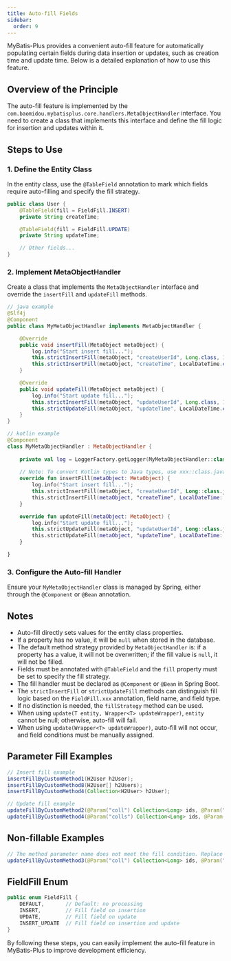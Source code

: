 ```yaml
---
title: Auto-fill Fields
sidebar:
  order: 9
---
```


MyBatis-Plus provides a convenient auto-fill feature for automatically populating certain fields during data insertion or updates, such as creation time and update time. Below is a detailed explanation of how to use this feature.

## Overview of the Principle

The auto-fill feature is implemented by the `com.baomidou.mybatisplus.core.handlers.MetaObjectHandler` interface. You need to create a class that implements this interface and define the fill logic for insertion and updates within it.

## Steps to Use

### 1. Define the Entity Class

In the entity class, use the `@TableField` annotation to mark which fields require auto-filling and specify the fill strategy.

```java
public class User {
    @TableField(fill = FieldFill.INSERT)
    private String createTime;

    @TableField(fill = FieldFill.UPDATE)
    private String updateTime;

    // Other fields...
}
```

### 2. Implement MetaObjectHandler

Create a class that implements the `MetaObjectHandler` interface and override the `insertFill` and `updateFill` methods.

```java
// java example
@Slf4j
@Component
public class MyMetaObjectHandler implements MetaObjectHandler {

    @Override
    public void insertFill(MetaObject metaObject) {
        log.info("Start insert fill...");
        this.strictInsertFill(metaObject, "createUserId", Long.class, 123456L)
        this.strictInsertFill(metaObject, "createTime", LocalDateTime.class, LocalDateTime.now());
    }

    @Override
    public void updateFill(MetaObject metaObject) {
        log.info("Start update fill...");
        this.strictInsertFill(metaObject, "updateUserId", Long.class, 123456L)
        this.strictUpdateFill(metaObject, "updateTime", LocalDateTime.class, LocalDateTime.now());
    }
}
```
```kotlin
// kotlin example
@Component
class MyMetaObjectHandler : MetaObjectHandler {
    
    private val log = LoggerFactory.getLogger(MyMetaObjectHandler::class.java)
    
    // Note: To convert Kotlin types to Java types, use xxx::class.javaObjectType to prevent certain types from being converted to primitive types, which may cause fill failures.
    override fun insertFill(metaObject: MetaObject) {
        log.info("Start insert fill...");
        this.strictInsertFill(metaObject, "createUserId", Long::class.javaObjectType, 123456L)
        this.strictInsertFill(metaObject, "createTime", LocalDateTime::class.javaObjectType, LocalDateTime.now())
    }

    override fun updateFill(metaObject: MetaObject) {
        log.info("Start update fill...");
        this.strictUpdateFill(metaObject, "updateUserId", Long::class.javaObjectType, 123456L)
        this.strictUpdateFill(metaObject, "updateTime", LocalDateTime::class.javaObjectType, LocalDateTime.now())
    }

}
```
### 3. Configure the Auto-fill Handler

Ensure your `MyMetaObjectHandler` class is managed by Spring, either through the `@Component` or `@Bean` annotation.

## Notes

- Auto-fill directly sets values for the entity class properties.
- If a property has no value, it will be `null` when stored in the database.
- The default method strategy provided by `MetaObjectHandler` is: if a property has a value, it will not be overwritten; if the fill value is `null`, it will not be filled.
- Fields must be annotated with `@TableField` and the `fill` property must be set to specify the fill strategy.
- The fill handler must be declared as `@Component` or `@Bean` in Spring Boot.
- The `strictInsertFill` or `strictUpdateFill` methods can distinguish fill logic based on the `FieldFill.xxx` annotation, field name, and field type.
- If no distinction is needed, the `fillStrategy` method can be used.
- When using `update(T entity, Wrapper<T> updateWrapper)`, `entity` cannot be null; otherwise, auto-fill will fail.
- When using `update(Wrapper<T> updateWrapper)`, auto-fill will not occur, and field conditions must be manually assigned.

## Parameter Fill Examples

```java
// Insert fill example
insertFillByCustomMethod1(H2User h2User);
insertFillByCustomMethod8(H2User[] h2Users);
insertFillByCustomMethod4(Collection<H2User> h2User);

// Update fill example
updateFillByCustomMethod2(@Param("coll") Collection<Long> ids, @Param("et") H2User h2User);
updateFillByCustomMethod4(@Param("colls") Collection<Long> ids, @Param("et") H2User h2User);
```

## Non-fillable Examples

```java
// The method parameter name does not meet the fill condition. Replace "user" with "et" for correct filling.
updateFillByCustomMethod3(@Param("coll") Collection<Long> ids, @Param("user") H2User h2User);
```

## FieldFill Enum

```java
public enum FieldFill {
    DEFAULT,       // Default: no processing
    INSERT,        // Fill field on insertion
    UPDATE,        // Fill field on update
    INSERT_UPDATE  // Fill field on insertion and update
}
```

By following these steps, you can easily implement the auto-fill feature in MyBatis-Plus to improve development efficiency.
